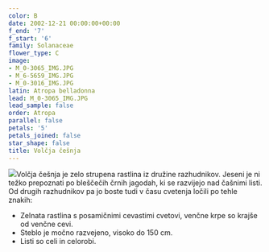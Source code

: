 ```yaml
---
color: B
date: 2002-12-21 00:00:00+00:00
f_end: '7'
f_start: '6'
family: Solanaceae
flower_type: C
image:
- M_0-3065_IMG.JPG
- M_6-5659_IMG.JPG
- M_0-3016_IMG.JPG
latin: Atropa belladonna
lead: M_0-3065_IMG.JPG
lead_sample: false
order: Atropa
parallel: false
petals: '5'
petals_joined: false
star_shape: false
title: Volčja češnja
---
```

![](../../../images/flowers/poison.gif)Volčja češnja je zelo strupena rastlina iz družine razhudnikov. Jeseni je ni težko prepoznati po bleščečih črnih jagodah, ki se razvijejo nad čašnimi listi. Od drugih razhudnikov pa jo boste tudi v času cvetenja ločili po tehle znakih:

-   Zelnata rastlina s posamičnimi cevastimi cvetovi, venčne krpe so krajše od venčne cevi.
-   Steblo je močno razvejeno, visoko do 150 cm.
-   Listi so celi in celorobi.
